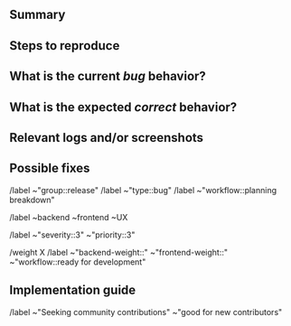 ## Summary

<!-- Summarize the bug encountered concisely. -->

## Steps to reproduce

<!-- Describe how one can reproduce the issue - this is very important. Please use an ordered list. -->

## What is the current *bug* behavior?

<!-- Describe what actually happens. -->

## What is the expected *correct* behavior?

<!-- Describe what you should see instead. -->

## Relevant logs and/or screenshots

<!-- Paste any relevant logs - please use code blocks (```) to format console output, logs, and code
 as it's tough to read otherwise. -->

## Possible fixes

<!-- If you can, link to the line of code that might be responsible for the problem. -->

<!-- Default labels -->
/label ~"group::release"
/label ~"type::bug"
/label ~"workflow::planning breakdown"

<!-- Optional labels -->
/label ~backend ~frontend ~UX

<!-- https://about.gitlab.com/handbook/engineering/quality/issue-triage/#severity -->
/label ~"severity::3" ~"priority::3"

<!-- If you already have an implementation plan, please fill in detail below https://about.gitlab.com/handbook/engineering/development/ops/release/planning/#weights -->
/weight X
/label ~"backend-weight::" ~"frontend-weight::" ~"workflow::ready for development"
## Implementation guide

<!-- If the issue clear enough, consider inviting community contributors -->
/label ~"Seeking community contributions" ~"good for new contributors"
